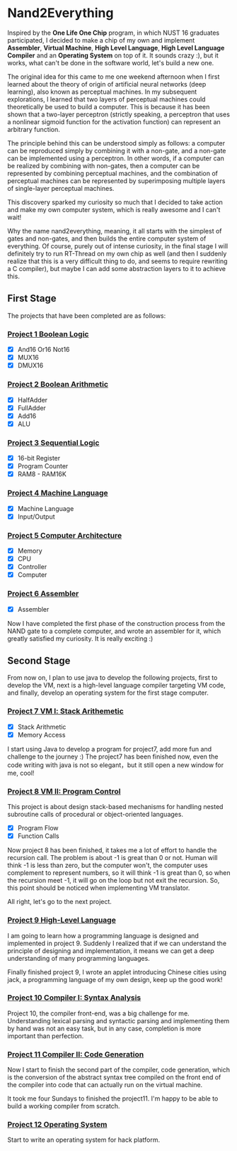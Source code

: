 # Nand2Everything

Inspired by the **One Life One Chip** program, in which NUST 16 graduates participated, I decided to make a chip of my own and implement **Assembler**, **Virtual Machine**, **High Level Language**, **High Level Language Compiler** and an **Operating System** on top of it. It sounds crazy :), but it works, what can't be done in the software world, let's build a new one.

The original idea for this came to me one weekend afternoon when I first learned about the theory of origin of artificial neural networks (deep learning), also known as perceptual machines. In my subsequent explorations, I learned that two layers of perceptual machines could theoretically be used to build a computer. This is because it has been shown that a two-layer perceptron (strictly speaking, a perceptron that uses a nonlinear sigmoid function for the activation function) can represent an arbitrary function.

The principle behind this can be understood simply as follows: a computer can be reproduced simply by combining it with a non-gate, and a non-gate can be implemented using a perceptron. In other words, if a computer can be realized by combining with non-gates, then a computer can be represented by combining perceptual machines, and the combination of perceptual machines can be represented by superimposing multiple layers of single-layer perceptual machines.

This discovery sparked my curiosity so much that I decided to take action and make my own computer system, which is really awesome and I can't wait!

Why the name nand2everything, meaning, it all starts with the simplest of gates and non-gates, and then builds the entire computer system of everything. Of course, purely out of intense curiosity, in the final stage I will definitely try to run RT-Thread on my own chip as well (and then I suddenly realize that this is a very difficult thing to do, and seems to require rewriting a C compiler), but maybe I can add some abstraction layers to it to achieve this.

## First Stage

The projects that have been completed are as follows:

### [Project 1 Boolean Logic](01)
- [x] And16 Or16 Not16
- [x] MUX16
- [x] DMUX16

### [Project 2 Boolean Arithmetic](02)
- [x] HalfAdder
- [x] FullAdder
- [x] Add16
- [x] ALU

### [Project 3 Sequential Logic](03)
- [x] 16-bit Register
- [x] Program Counter
- [x] RAM8 - RAM16K

### [Project 4 Machine Language](04)
- [x] Machine Language
- [x] Input/Output

### [Project 5 Computer Architecture](05)
- [x] Memory
- [x] CPU
- [x] Controller
- [x] Computer

### [Project 6 Assembler](06)
- [x] Assembler

Now I have completed the first phase of the construction process from the NAND gate to a complete computer, and wrote an assembler for it, which greatly satisfied my curiosity. It is really exciting :)

## Second Stage

From now on, I plan to use java to develop the following projects, first to develop the VM, next is a high-level language compiler targeting VM code, and finally, develop an operating system for the first stage computer.  

### [Project 7 VM Ⅰ: Stack Arithemetic](07)
- [x] Stack Arithmetic
- [x] Memory Access

I start using Java to develop a program for project7, add more fun and challenge to the journey :) The project7 has been finished now, even the code writing with java is not so elegant，but it still open a new window for me, cool!

### [Project 8 VM II: Program Control](08)

This project is about design stack-based mechanisms for handling nested subroutine calls of procedural or object-oriented languages.

- [x] Program Flow
- [x] Function Calls

Now project 8 has been finished, it takes me a lot of effort to handle the recursion call. The problem is about -1 is great than 0 or not. Human will think -1 is less than zero, but the computer won't, the computer uses complement to represent numbers, so it will think -1 is great than 0, so when the recursion meet -1, it will go on the loop but not exit the recursion. So, this point should be noticed when implementing VM translator.

All right, let's go to the next project.

### [Project 9 High-Level Language](09)

I am going to learn how a programming language is designed and implemented in project 9. Suddenly I realized that if we can understand the principle of designing and implementation, it means we can get a deep understanding of many programming languages.

Finally finished project 9, I wrote an applet introducing Chinese cities using jack, a programming language of my own design, keep up the good work!

### [Project 10 Compiler I: Syntax Analysis](10)

Project 10, the compiler front-end, was a big challenge for me. Understanding lexical parsing and syntactic parsing and implementing them by hand was not an easy task, but in any case, completion is more important than perfection.

### [Project 11 Compiler II: Code Generation](11)

Now I start to finish the second part of the compiler, code generation, which is the conversion of the abstract syntax tree compiled on the front end of the compiler into code that can actually run on the virtual machine.

It took me four Sundays to finished the project11. I'm happy to be able to build a working compiler from scratch.

### [Project 12 Operating System](11)

Start to write an operating system for hack platform.
